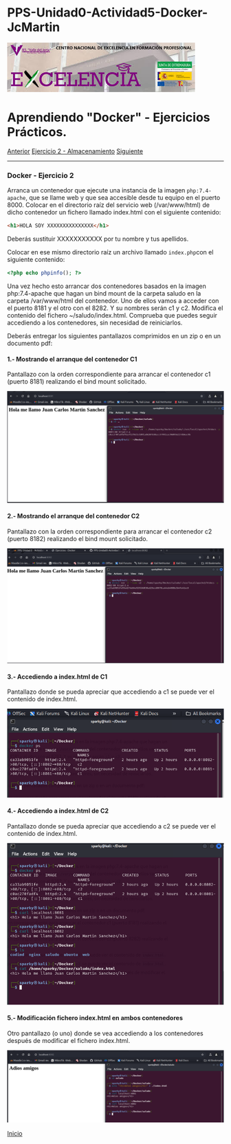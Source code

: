 # PPS-Unidad0-Actividad5-Docker-JcMartin

![logotipo IES Valle del Jerte](../imagenes/excelencia.jpeg)

Aprendiendo "Docker" - Ejercicios Prácticos.
======

[Anterior](./Ejercicio1.md)
[Ejercicio 2 - Almacenamiento](#Docker---Ejercicio-2)
[Siguiente](./Ejercicio3.md)


--- 


### Docker - Ejercicio 2

Arranca un contenedor que ejecute una instancia de la imagen ```php:7.4-apache```, que se llame web y que sea accesible desde tu equipo en el puerto 8000.
Colocar en el directorio raíz del servicio web (/var/www/html) de dicho contenedor un fichero llamado index.html con el siguiente contenido:

```html
<h1>HOLA SOY XXXXXXXXXXXXXXX</h1>
```

Deberás sustituir XXXXXXXXXXX por tu nombre y tus apellidos.

Colocar en ese mismo directorio raíz un archivo llamado ```index.php```con el siguiente contenido:

```php
<?php echo phpinfo(); ?>
```
Una vez hecho esto arrancar dos contenedores basados en la imagen php:7.4-apache que hagan un bind mount de la carpeta saludo
en la carpeta /var/www/html del contenedor.
Uno de ellos vamos a acceder con el puerto 8181 y el otro con el 8282.
Y su nombres serán c1 y c2.
Modifica el contenido del fichero ~/saludo/index.html.
Comprueba que puedes seguir accediendo a los contenedores, sin necesidad de reiniciarlos.

Deberás entregar los siguientes pantallazos comprimidos en un zip o en un documento pdf:


#### 1.- Mostrando el arranque del contenedor C1

Pantallazo con la orden correspondiente para arrancar el contenedor c1 (puerto 8181) realizando el bind mount solicitado.

![Pantallazo ejercicio 1](../imagenes/Docker2-web1.png)

#### 2.- Mostrando el arranque del contenedor C2

Pantallazo con la orden correspondiente para arrancar el contenedor c2 (puerto 8182) realizando el bind mount solicitado.

![Pantallazo ejercicio 2](../imagenes/Docker2-web2.png)


#### 3.- Accediendo a index.html de C1

Pantallazo donde se pueda apreciar que accediendo a c1 se puede ver el contenido de index.html.

![Pantallazo ejercico 3](../imagenes/Docker2-web3.png)


#### 4.- Accediendo a index.html de C2

Pantallazo donde se pueda apreciar que accediendo a c2 se puede ver el contenido de index.html.

![Pantallazo ejercicio 4](../imagenes/Docker2-web4.png)

#### 5.- Modificación fichero index.html en ambos contenedores

Otro pantallazo (o uno) donde se vea accediendo a los contenedores después de modificar el fichero index.html.

![Pantallazo ejercicio 5](../imagenes/Docker2-web5.png)


[Inicio](#Docker---Ejercicio-2)
